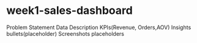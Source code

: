 # week1-sales-dashboard

Problem Statement
Data Description
KPIs(Revenue, Orders,AOV)
Insights bullets(placeholder)
Screenshots placeholders

